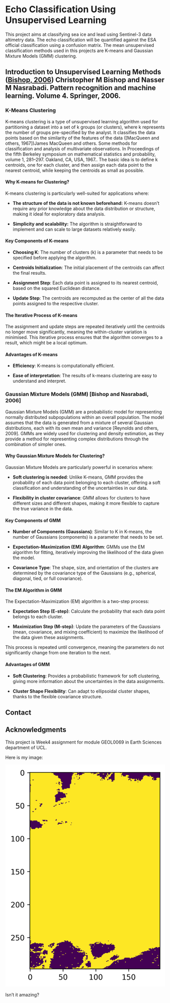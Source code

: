 # Echo Classification Using Unsupervised Learning
This project aims at classifying sea ice and lead using Sentinel-3 data altimetry data. The echo classification will be quantified against the ESA official classification using a confusion matrix. The mean unsupervised classification methods used in this projects are K-means and Gaussian Mixture Models (GMM) clustering.
## Introduction to Unsupervised Learning Methods ([Bishop, 2006](https://example.com)) Christopher M Bishop and Nasser M Nasrabadi. Pattern recognition and machine learning. Volume 4. Springer, 2006.

### K-Means Clustering
K-means clustering is a type of unsupervised learning algorithm used for partitioning a dataset into a set of k groups (or clusters), where k represents the number of groups pre-specified by the analyst. It classifies the data points based on the similarity of the features of the data ([MacQueen and others, 1967])James MacQueen and others. Some methods for classification and analysis of multivariate observations. In Proceedings of the fifth Berkeley symposium on mathematical statistics and probability, volume 1, 281–297. Oakland, CA, USA, 1967.. The basic idea is to define k centroids, one for each cluster, and then assign each data point to the nearest centroid, while keeping the centroids as small as possible.
#### Why K-means for Clustering?
K-means clustering is particularly well-suited for applications where:

- **The structure of the data is not known beforehand:** K-means doesn’t require any prior knowledge about the data distribution or structure, making it ideal for exploratory data analysis.

- **Simplicity and scalability:** The algorithm is straightforward to implement and can scale to large datasets relatively easily.

#### Key Components of K-means
- **Choosing K**: The number of clusters (k) is a parameter that needs to be specified before applying the algorithm.

- **Centroids Initialization**: The initial placement of the centroids can affect the final results.

- **Assignment Step**: Each data point is assigned to its nearest centroid, based on the squared Euclidean distance.

- **Update Step**: The centroids are recomputed as the center of all the data points assigned to the respective cluster.

#### The Iterative Process of K-means
The assignment and update steps are repeated iteratively until the centroids no longer move significantly, meaning the within-cluster variation is minimised. This iterative process ensures that the algorithm converges to a result, which might be a local optimum.

#### Advantages of K-means
- **Efficiency**: K-means is computationally efficient.

- **Ease of interpretation**: The results of k-means clustering are easy to understand and interpret.

### Gaussian Mixture Models (GMM) [Bishop and Nasrabadi, 2006]
Gaussian Mixture Models (GMM) are a probabilistic model for representing normally distributed subpopulations within an overall population. The model assumes that the data is generated from a mixture of several Gaussian distributions, each with its own mean and variance [Reynolds and others, 2009]. GMMs are widely used for clustering and density estimation, as they provide a method for representing complex distributions through the combination of simpler ones.

#### Why Gaussian Mixture Models for Clustering?
Gaussian Mixture Models are particularly powerful in scenarios where:

- **Soft clustering is needed**: Unlike K-means, GMM provides the probability of each data point belonging to each cluster, offering a soft classification and understanding of the uncertainties in our data.

- **Flexibility in cluster covariance**: GMM allows for clusters to have different sizes and different shapes, making it more flexible to capture the true variance in the data.

#### Key Components of GMM
- **Number of Components (Gaussians)**: Similar to K in K-means, the number of Gaussians (components) is a parameter that needs to be set.

- **Expectation-Maximization (EM) Algorithm**: GMMs use the EM algorithm for fitting, iteratively improving the likelihood of the data given the model.

- **Covariance Type**: The shape, size, and orientation of the clusters are determined by the covariance type of the Gaussians (e.g., spherical, diagonal, tied, or full covariance).

#### The EM Algorithm in GMM
The Expectation-Maximization (EM) algorithm is a two-step process:

- **Expectation Step (E-step)**: Calculate the probability that each data point belongs to each cluster.

- **Maximization Step (M-step)**: Update the parameters of the Gaussians (mean, covariance, and mixing coefficient) to maximize the likelihood of the data given these assignments.

This process is repeated until convergence, meaning the parameters do not significantly change from one iteration to the next.

#### Advantages of GMM
- **Soft Clustering**: Provides a probabilistic framework for soft clustering, giving more information about the uncertainties in the data assignments.

- **Cluster Shape Flexibility**: Can adapt to ellipsoidal cluster shapes, thanks to the flexible covariance structure.










## Contact

## Acknowledgments
This project is Week4 assignment for module GEOL0069 in Earth Sciences department of UCL.

Here is my image:





![hi](RF_image2_sample3_22075867.png)

Isn’t it amazing?
